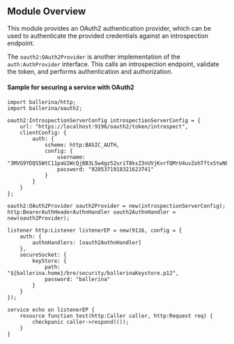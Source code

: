 ## Module Overview

This module provides an OAuth2 authentication provider, which can be used to authenticate the provided credentials against an introspection endpoint.

The `oauth2:OAuth2Provider` is another implementation of the `auth:AuthProvider` interface. This calls an introspection endpoint, validate the token, and performs authentication and authorization.

#### Sample for securing a service with OAuth2

```ballerina
import ballerina/http;
import ballerina/oauth2;

oauth2:IntrospectionServerConfig introspectionServerConfig = {
    url: "https://localhost:9196/oauth2/token/introspect",
    clientConfig: {
        auth: {
            scheme: http:BASIC_AUTH,
            config: {
                username: "3MVG9YDQS5WtC11paU2WcQjBB3L5w4gz52uriT8ksZ3nUVjKvrfQMrU4uvZohTftxStwNEW4cfStBEGRxRL68",
                password: "9205371918321623741"
            }
        }
    }
};

oauth2:OAuth2Provider oauth2Provider = new(introspectionServerConfig);
http:BearerAuthHeaderAuthnHandler oauth2AuthnHandler = new(oauth2Provider);

listener http:Listener listenerEP = new(9116, config = {
    auth: {
        authnHandlers: [oauth2AuthnHandler]
    },
    secureSocket: {
        keyStore: {
            path: "${ballerina.home}/bre/security/ballerinaKeystore.p12",
            password: "ballerina"
        }
    }
});

service echo on listenerEP {
    resource function test(http:Caller caller, http:Request req) {
        checkpanic caller->respond(());
    }
}
```
